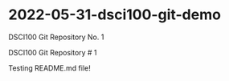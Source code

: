 # 2022-05-31-dsci100-git-demo
DSCI100 Git Repository No. 1

DSCI100 Git Repository # 1

Testing README.md file!
